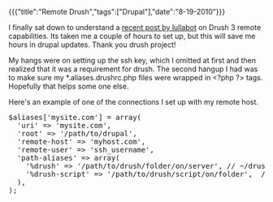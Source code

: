 {{{"title":"Remote Drush","tags":["Drupal"],"date":"8-19-2010"}}}

I finally sat down to understand a <a href="http://www.lullabot.com/articles/new-features-drush-3">recent post by lullabot</a> on Drush 3 remote capabilities.  Its taken me a couple of hours to set up, but this will save me hours in drupal updates.  Thank you drush project!

My hangs were on setting up the ssh key, which I omitted at first and then realized that it was a requirement for drush.  The second hangup I had was to make sure my *.aliases.drushrc.php files were wrapped in &#60;?php ?&#62; tags.  Hopefully that helps some one else.

Here's an example of one of the connections I set up with my remote host.
<pre>
$aliases['mysite.com'] = array(
  'uri' =&#62; 'mysite.com',
  'root' =&#62; '/path/to/drupal',
  'remote-host' =&#62; 'myhost.com',
  'remote-user' =&#62; 'ssh_username',
  'path-aliases' =&#62; array(
    '%drush' =&#62; '/path/to/drush/folder/on/server', // ~/drush
    '%drush-script' =&#62; '/path/to/drush/script/on/folder',  //~/drush/drush
  ), 
);
</pre>